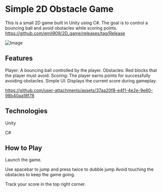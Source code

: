 # Simple 2D Obstacle Game
This is a small 2D game built in Unity using C#. The goal is to control a bouncing ball and avoid obstacles while scoring points.
https://github.com/emil909/2D_game/releases/tag/Release

![Image](https://github.com/user-attachments/assets/78e43aa1-907b-412d-8ba7-64b0898d8860)

## Features
Player: A bouncing ball controlled by the player.
Obstacles: Red blocks that the player must avoid.
Scoring: The player earns points for successfully avoiding obstacles.
Simple UI: Displays the current score during gameplay.

https://github.com/user-attachments/assets/37aa20f8-e4f1-4e2e-9e60-98b40aa18f78

## Technologies
Unity


C#

## How to Play
Launch the game.

Use spacebar to jump and press twice to dubble jump
Avoid touching the obstacles to keep the game going.

Track your score in the top right corner.
